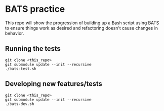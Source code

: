 # BATS practice
This repo will show the progression of building up a Bash script using BATS to
ensure things work as desired and refactoring doesn't cause changes in behavior.

## Running the tests

    git clone <this_repo>
    git submodule update --init --recursive
    ./bats-test.sh

## Developing new features/tests

    git clone <this_repo>
    git submodule update --init --recursive
    ./bats-dev.sh
